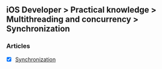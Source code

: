 ## iOS Developer > Practical knowledge > Multithreading and concurrency > Synchronization

### Articles
- [X] [Synchronization](https://developer.apple.com/library/content/documentation/Cocoa/Conceptual/Multithreading/ThreadSafety/ThreadSafety.html)


